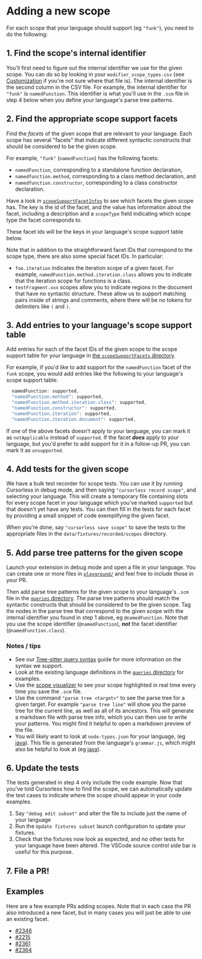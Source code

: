 # Adding a new scope

For each scope that your language should support (eg `"funk"`), you need to do the following:

## 1. Find the scope's internal identifier

You'll first need to figure out the internal identifier we use for the given scope. You can do so by looking in your `modifier_scope_types.csv` (see [Customization](../user/customization.md) if you're not sure where that file is). The internal identifier is the second column in the CSV file. For example, the internal identifier for `"funk"` is `namedFunction`. This identifier is what you'll use in the `.scm` file in step 4 below when you define your language's parse tree patterns.

## 2. Find the appropriate scope support facets

Find the _facets_ of the given scope that are relevant to your language. Each scope has several "facets" that indicate different syntactic constructs that should be considered to be the given scope.

For example, `"funk"` (`namedFunction`) has the following facets:

- `namedFunction`, corresponding to a standalone function declaration,
- `namedfunction.method`, corresponding to a class method declaration, and
- `namedfunction.constructor`, corresponding to a class constructor declaration.

Have a look in [`scopeSupportFacetInfos`](../../packages/common/src/scopeSupportFacets/scopeSupportFacetInfos.ts) to see which facets the given scope has. The key is the id of the facet, and the value has information about the facet, including a description and a `scopeType` field indicating which scope type the facet corresponds to.

These facet ids will be the keys in your language's scope support table below.

Note that in addition to the straightforward facet IDs that correspond to the scope type, there are also some special facet IDs. In particular:

- `foo.iteration` indicates the iteration scope of a given facet. For example, `namedFunction.method.iteration.class` allows you to indicate that the iteration scope for functions is a class.
- `textFragment.xxx` scopes allow you to indicate regions in the document that have no syntactic structure. These allow us to support matching pairs inside of strings and comments, where there will be no tokens for delimiters like `(` and `)`.

## 3. Add entries to your language's scope support table

Add entries for each of the facet IDs of the given scope to the scope support table for your language in [the `scopeSupportFacets` directory](/../../packages/common/src/scopeSupportFacets).

For example, if you'd like to add support for the `namedFunction` facet of the `funk` scope, you would add entries like the following to your language's scope support table:

```ts
  namedFunction: supported,
  "namedFunction.method": supported,
  "namedFunction.method.iteration.class": supported,
  "namedFunction.constructor": supported,
  "namedFunction.iteration": supported,
  "namedFunction.iteration.document": supported,
```

If one of the above facets doesn't apply to your language, you can mark it as `notApplicable` instead of `supported`. If the facet _**does**_ apply to your language, but you'd prefer to add support for it in a follow-up PR, you can mark it as `unsupported`.

## 4. Add tests for the given scope

We have a bulk test recorder for scope tests. You can use it by running Cursorless in debug mode, and then saying `"cursorless record scope"`, and selecting your language. This will create a temporary file containing slots for every scope facet in your language which you've marked `supported` but that doesn't yet have any tests. You can then fill in the tests for each facet by providing a small snippet of code exemplifying the given facet.

When you're done, say `"cursorless save scope"` to save the tests to the appropriate files in the `data/fixtures/recorded/scopes` directory.

## 5. Add parse tree patterns for the given scope

Launch your extension in debug mode and open a file in your language. You can create one or more files in [`playground/`](../../data/playground) and feel free to include those in your PR.

Then add parse tree patterns for the given scope to your language's `.scm` file in the [`queries` directory](../../queries). The parse tree patterns should match the syntactic constructs that should be considered to be the given scope. Tag the nodes in the parse tree that correspond to the given scope with the internal identifier you found in step 1 above, eg `@namedFunction`. Note that you use the scope identifier (`@namedFunction`), _**not**_ the facet identifier (`@namedFunction.class`).

### Notes / tips

- See our [Tree-sitter query syntax](tree-sitter-query-syntax.md) guide for more information on the syntax we support.
- Look at the existing language definitions in the [`queries` directory](../../queries) for examples.
- Use the [scope visualizer](../user/scope-visualizer.md) to see your scope highlighted in real time every time you save the `.scm` file.
- Use the command `"parse tree <target>"` to see the parse tree for a given target. For example `"parse tree line"` will show you the parse tree for the current line, as well as all of its ancestors. This will generate a markdown file with parse tree info, which you can then use to write your patterns. You might find it helpful to open a markdown preview of the file.
- You will likely want to look at `node-types.json` for your language, (eg [java](https://github.com/tree-sitter/tree-sitter-java/blob/master/src/node-types.json)). This file is generated from the language's `grammar.js`, which might also be helpful to look at (eg [java](https://github.com/tree-sitter/tree-sitter-java/blob/master/grammar.js)).

## 6. Update the tests

The tests generated in step 4 only include the code example. Now that you've told Cursorless how to find the scope, we can automatically update the test cases to indicate where the scope should appear in your code examples.

1. Say `"debug edit subset"` and alter the file to include just the name of your language
2. Run the `Update fixtures subset` launch configuration to update your fixtures.
3. Check that the fixtures now look as expected, and no other tests for your language have been altered. The VSCode source control side bar is useful for this purpose.

## 7. File a PR!

## Examples

Here are a few example PRs adding scopes. Note that in each case the PR also introduced a new facet, but in many cases you will just be able to use an existing facet.

- [#2346](https://github.com/cursorless-dev/cursorless/pull/2346)
- [#2215](https://github.com/cursorless-dev/cursorless/pull/2215)
- [#2361](https://github.com/cursorless-dev/cursorless/pull/2361)
- [#2364](https://github.com/cursorless-dev/cursorless/pull/2364)
